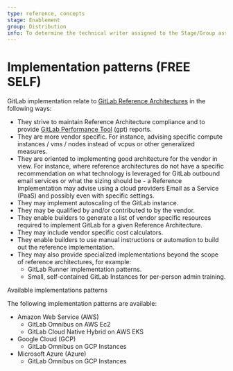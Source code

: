 ```yaml
---
type: reference, concepts
stage: Enablement
group: Distribution
info: To determine the technical writer assigned to the Stage/Group associated with this page, see https://about.gitlab.com/handbook/engineering/ux/technical-writing/#assignments
---
```


# Implementation patterns **(FREE SELF)**

GitLab implementation relate to [GitLab Reference Architectures](../reference_architectures/index.md) in the following ways:

- They strive to maintain Reference Architecture compliance and to provide [GitLab Performance Tool](https://gitlab.com/gitlab-org/quality/performance) (gpt) reports.
- They are more vendor specific. For instance, advising specific compute instances / vms / nodes instead of vcpus or other generalized measures.
- They are oriented to implementing good architecture for the vendor in view.  For instance, where reference architectures do not have a specific recommendation on what technology is leveraged for GitLab outbound email services or what the sizing should be - a Reference Implementation may advise using a cloud providers Email as a Service (PaaS) and possibly even with specific settings.
- They may implement autoscaling of the GitLab instance.
- They may be qualified by and/or contributed to by the vendor.
- They enable builders to generate a list of vendor specific resources required to implement GitLab for a given Reference Architecture.
- They may include vendor specific cost calculators.
- They enable builders to use manual instructions or automation to build out the reference implementation.
- They may also provide specialized implementations beyond the scope of reference architectures, for example:
  - GitLab Runner implementation patterns.
  - Small, self-contained GitLab Instances for per-person admin training.

Available implementations patterns

The following implementation patterns are available:

- Amazon Web Service (AWS)
    - GitLab Omnibus on AWS Ec2
    - GitLab Cloud Native Hybrid on AWS EKS
- Google Cloud (GCP)
    - GitLab Omnibus on GCP Instances
- Microsoft Azure (Azure)
    - GitLab Omnibus on GCP Instances